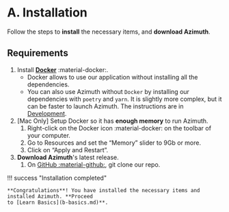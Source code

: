 # A. Installation

Follow the steps to **install** the necessary items, and **download Azimuth**.

## Requirements

1. Install [**Docker**](https://www.docker.com/products/docker-desktop) :material-docker:.
    * Docker allows to use our application without installing all the dependencies.
    * You can also use Azimuth without `Docker` by installing our dependencies with `poetry`
      and `yarn`. It is slightly more complex, but it can be faster to launch Azimuth. The
      instructions are in [Development](../development/index.md).
2. [Mac Only] Setup Docker so it has **enough memory** to run Azimuth.
    1. Right-click on the Docker icon :material-docker: on the toolbar of your computer.
    2. Go to Resources and set the “Memory” slider to 9Gb or more.
    3. Click on “Apply and Restart”.
3. **Download Azimuth**'s latest release.
    1. On [GitHub :material-github:](https://github.com/ServiceNow/azimuth), git clone our repo.

!!! success "Installation completed"

    **Congratulations**! You have installed the necessary items and installed Azimuth. **Proceed
    to [Learn Basics](b-basics.md)**.
